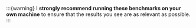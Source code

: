 :::{warning}
I **strongly recommend running these benchmarks on your own machine** to ensure that
the results you see are as relevant as possible.
:::
